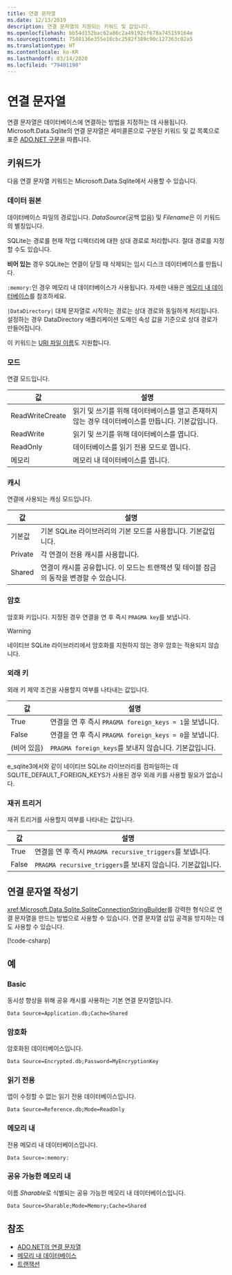 ```yaml
---
title: 연결 문자열
ms.date: 12/13/2019
description: 연결 문자열의 지원되는 키워드 및 값입니다.
ms.openlocfilehash: bb54d152bac62a86c2a49192cf678a745159164e
ms.sourcegitcommit: 7588136e355e10cbc2582f389c90c127363c02a5
ms.translationtype: HT
ms.contentlocale: ko-KR
ms.lasthandoff: 03/14/2020
ms.locfileid: "79401198"
---
```

# <a name="connection-strings"></a>연결 문자열

연결 문자열은 데이터베이스에 연결하는 방법을 지정하는 데 사용됩니다. Microsoft.Data.Sqlite의 연결 문자열은 세미콜론으로 구분된 키워드 및 값 목록으로 표준 [ADO.NET 구문](../../../framework/data/adonet/connection-strings.md)을 따릅니다.

## <a name="keywords"></a>키워드가

다음 연결 문자열 키워드는 Microsoft.Data.Sqlite에서 사용할 수 있습니다.

### <a name="data-source"></a>데이터 원본

데이터베이스 파일의 경로입니다. *DataSource*(공백 없음) 및 *Filename*은 이 키워드의 별칭입니다.

SQLite는 경로를 현재 작업 디렉터리에 대한 상대 경로로 처리합니다. 절대 경로를 지정할 수도 있습니다.

**비어 있는** 경우 SQLite는 연결이 닫힐 때 삭제되는 임시 디스크 데이터베이스를 만듭니다.

`:memory:`인 경우 메모리 내 데이터베이스가 사용됩니다. 자세한 내용은 [메모리 내 데이터베이스](in-memory-databases.md)를 참조하세요.

`|DataDirectory|` 대체 문자열로 시작하는 경로는 상대 경로와 동일하게 처리됩니다. 설정하는 경우 DataDirectory 애플리케이션 도메인 속성 값을 기준으로 상대 경로가 만들어집니다.

이 키워드는 [URI 파일 이름](https://www.sqlite.org/uri.html)도 지원합니다.

### <a name="mode"></a>모드

연결 모드입니다.

| 값           | 설명                                                                                        |
| --------------- | -------------------------------------------------------------------------------------------------- |
| ReadWriteCreate | 읽기 및 쓰기를 위해 데이터베이스를 열고 존재하지 않는 경우 데이터베이스를 만듭니다. 기본값입니다. |
| ReadWrite       | 읽기 및 쓰기를 위해 데이터베이스를 엽니다.                                                        |
| ReadOnly        | 데이터베이스를 읽기 전용 모드로 엽니다.                                                              |
| 메모리          | 메모리 내 데이터베이스를 엽니다.                                                                       |

### <a name="cache"></a>캐시

연결에 사용되는 캐싱 모드입니다.

| 값   | 설명                                                                                    |
| ------- | ---------------------------------------------------------------------------------------------- |
| 기본값 | 기본 SQLite 라이브러리의 기본 모드를 사용합니다. 기본값입니다.                   |
| Private | 각 연결이 전용 캐시를 사용합니다.                                                          |
| Shared  | 연결이 캐시를 공유합니다. 이 모드는 트랜잭션 및 테이블 잠금의 동작을 변경할 수 있습니다. |

### <a name="password"></a>암호

암호화 키입니다. 지정된 경우 연결을 연 후 즉시 `PRAGMA key`를 보냅니다.

> [!WARNING]
> 네이티브 SQLite 라이브러리에서 암호화를 지원하지 않는 경우 암호는 적용되지 않습니다.

### <a name="foreign-keys"></a>외래 키

외래 키 제약 조건을 사용할지 여부를 나타내는 값입니다.

| 값   | 설명
| ------- | --- |
| True    | 연결을 연 후 즉시 `PRAGMA foreign_keys = 1`을 보냅니다.
| False   | 연결을 연 후 즉시 `PRAGMA foreign_keys = 0`을 보냅니다.
| (비어 있음) | `PRAGMA foreign_keys`를 보내지 않습니다. 기본값입니다. |

e_sqlite3에서와 같이 네이티브 SQLite 라이브러리를 컴파일하는 데 SQLITE_DEFAULT_FOREIGN_KEYS가 사용된 경우 외래 키를 사용할 필요가 없습니다.

### <a name="recursive-triggers"></a>재귀 트리거

재귀 트리거를 사용할지 여부를 나타내는 값입니다.

| 값 | 설명                                                                 |
| ----- | --------------------------------------------------------------------------- |
| True  | 연결을 연 후 즉시 `PRAGMA recursive_triggers`를 보냅니다. |
| False | `PRAGMA recursive_triggers`를 보내지 않습니다. 기본값입니다.              |

## <a name="connection-string-builder"></a>연결 문자열 작성기

<xref:Microsoft.Data.Sqlite.SqliteConnectionStringBuilder>를 강력한 형식으로 연결 문자열을 만드는 방법으로 사용할 수 있습니다. 연결 문자열 삽입 공격을 방지하는 데도 사용할 수 있습니다.

[!code-csharp[](../../../../samples/snippets/standard/data/sqlite/EncryptionSample/Program.cs?name=snippet_ConnectionStringBuilder)]

## <a name="examples"></a>예

### <a name="basic"></a>Basic

동시성 향상을 위해 공유 캐시를 사용하는 기본 연결 문자열입니다.

```ConnectionString
Data Source=Application.db;Cache=Shared
```

### <a name="encrypted"></a>암호화

암호화된 데이터베이스입니다.

```ConnectionString
Data Source=Encrypted.db;Password=MyEncryptionKey
```

### <a name="read-only"></a>읽기 전용

앱이 수정할 수 없는 읽기 전용 데이터베이스입니다.

```ConnectionString
Data Source=Reference.db;Mode=ReadOnly
```

### <a name="in-memory"></a>메모리 내

전용 메모리 내 데이터베이스입니다.

```ConnectionString
Data Source=:memory:
```

### <a name="sharable-in-memory"></a>공유 가능한 메모리 내

이름 *Sharable*로 식별되는 공유 가능한 메모리 내 데이터베이스입니다.

```ConnectionString
Data Source=Sharable;Mode=Memory;Cache=Shared
```

## <a name="see-also"></a>참조

* [ADO.NET의 연결 문자열](../../../framework/data/adonet/connection-strings.md)
* [메모리 내 데이터베이스](in-memory-databases.md)
* [트랜잭션](transactions.md)
